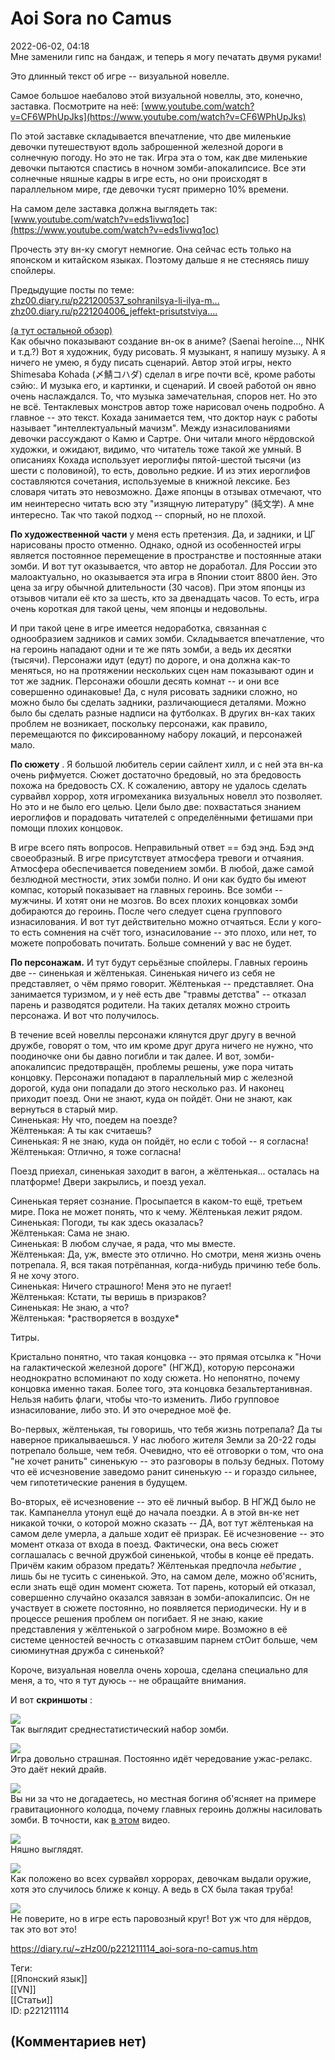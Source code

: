 Aoi Sora no Camus
=================

  
2022-06-02, 04:18  
 Мне заменили гипс на бандаж, и теперь я могу печатать двумя руками!   
   
 Это длинный текст об игре -- визуальной новелле.   
   
 Самое большое наебалово этой визуальной новеллы, это, конечно, заставка. Посмотрите на неё:  [www.youtube.com/watch?v=CF6WPhUpJks](https://www.youtube.com/watch?v=CF6WPhUpJks)    
   
 По этой заставке складывается впечатление, что две миленькие девочки путешествуют вдоль заброшенной железной дороги в солнечную погоду. Но это не так. Игра эта о том, как две миленькие девочки пытаются спастись в ночном зомби-апокалипсисе. Все эти солнечные няшные кадры в игре есть, но они происходят в параллельном мире, где девочки тусят примерно 10% времени.   
   
 На самом деле заставка должна выглядеть так:  [www.youtube.com/watch?v=eds1ivwq1oc](https://www.youtube.com/watch?v=eds1ivwq1oc)    
   
 Прочесть эту вн-ку смогут немногие. Она сейчас есть только на японском и китайском языках. Поэтому дальше я не стесняясь пишу спойлеры.   
   
 Предыдущие посты по теме:   
  [zhz00.diary.ru/p221200537\_sohranilsya-li-ilya-m...](Сохранился%20ли%20Илья%20Муромец%20перед%20камнем)    
  [zhz00.diary.ru/p221204006\_jeffekt-prisutstviya....](Эффект%20присутствия[0])    
   
  [(а тут остальной обзор)](https://zHz00.diary.ru/p221211114.htm?index=1#linkmore221211114m1)      
 Как обычно показывают создание вн-ок в аниме? (Saenai heroine..., NHK и т.д.?) Вот я художник, буду рисовать. Я музыкант, я напишу музыку. А я ничего не умею, я буду писать сценарий. Автор этой игры, некто Shimesaba Kohada (〆鯖コハダ) сделал в игре почти всё, кроме работы сэйю:. И музыка его, и картинки, и сценарий. И своей работой он явно очень наслаждался. То, что музыка замечательная, споров нет. Но это не всё. Тентаклевых монстров автор тоже нарисовал очень подробно. А главное -- это текст. Кохада занимается тем, что доктор наук с работы называет "интеллектуальный мачизм". Между изнасилованиями девочки рассуждают о Камю и Сартре. Они читали много нёрдовской художки, и ожидают, видимо, что читатель тоже такой же умный. В описаниях Кохада использует иероглифы пятой-шестой тысячи (из шести с половиной), то есть, довольно редкие. И из этих иероглифов составляются сочетания, используемые в книжной лексике. Без словаря читать это невозможно. Даже японцы в отзывах отмечают, что им неинтересно читать всю эту "изящную литературу" (純文学). А мне интересно. Так что такой подход -- спорный, но не плохой.   
   
  **По художественной части**  у меня есть претензия. Да, и задники, и ЦГ нарисованы просто отменно. Однако, одной из особенностей игры является постоянное перемещение в пространстве и постоянные атаки зомби. И вот тут оказывается, что автор не доработал. Для России это малоактуально, но оказывается эта игра в Японии стоит 8800 йен. Это цена за игру обычной длительности (30 часов). При этом японцы из отзывов читали её кто за шесть, кто за двенадцать часов. То есть, игра очень короткая для такой цены, чем японцы и недовольны.   
   
 И при такой цене в игре имеется недоработка, связанная с однообразием задников и самих зомби. Складывается впечатление, что на героинь нападают одни и те же пять зомби, а ведь их десятки (тысячи). Персонажи идут (едут) по дороге, и она должна как-то меняться, но на протяжении нескольких сцен нам показывают один и тот же задник. Персонажи обошли десять комнат -- и они все совершенно одинаковые! Да, с нуля рисовать задники сложно, но можно было бы сделать задники, различающиеся деталями. Можно было бы сделать разные надписи на футболках. В других вн-ках таких проблем не возникает, поскольку персонажи, как правило, перемещаются по фиксированному набору локаций, и персонажей мало.   
   
  **По сюжету**  . Я большой любитель серии сайлент хилл, и с ней эта вн-ка очень рифмуется. Сюжет достаточно бредовый, но эта бредовость похожа на бредовость СХ. К сожалению, автору не удалось сделать сурвайвл хоррор, хотя игромеханика визуальных новелл это позволяет. Но это и не было его целью. Цели было две: похвастаться знанием иероглифов и порадовать читателей с определёнными фетишами при помощи плохих концовок.   
   
 В игре всего пять вопросов. Неправильный ответ == бэд энд. Бэд энд своеобразный. В игре присутствует атмосфера тревоги и отчаяния. Атмосфера обеспечивается поведением зомби. В любой, даже самой безлюдной местности, этих зомби полно. И они как будто бы имеют компас, который показывает на главных героинь. Все зомби -- мужчины. И хотят они не мозгов. Во всех плохих концовках зомби добираются до героинь. После чего следует сцена группового изнасилования. И вот тут действительно можно отчаяться. Если у кого-то есть сомнения на счёт того, изнасилование -- это плохо, или нет, то можете попробовать почитать. Больше сомнений у вас не будет.   
   
  **По персонажам.**  И тут будут серьёзные спойлеры. Главных героинь две -- синенькая и жёлтенькая. Синенькая ничего из себя не представляет, о чём прямо говорит. Жёлтенькая -- представляет. Она занимается туризмом, и у неё есть две "травмы детства" -- отказал парень и разводятся родители. На таких деталях можно строить персонажа. И вот что получилось.   
   
 В течение всей новеллы персонажи клянутся друг другу в вечной дружбе, говорят о том, что им кроме друг друга ничего не нужно, что поодиночке они бы давно погибли и так далее. И вот, зомби-апокалипсис предотвращён, проблемы решены, уже пора читать концовку. Персонажи попадают в параллельный мир с железной дорогой, куда они попадали до этого несколько раз. И наконец приходит поезд. Они не знают, куда он пойдёт. Они не знают, как вернуться в старый мир.   
 Синенькая: Ну что, поедем на поезде?   
 Жёлтенькая: А ты как считаешь?   
 Синенькая: Я не знаю, куда он пойдёт, но если с тобой -- я согласна!   
 Жёлтенькая: Отлично, я тоже согласна!   
   
 Поезд приехал, синенькая заходит в вагон, а жёлтенькая... осталась на платформе! Двери закрылись, и поезд уехал.   
   
 Синенькая теряет сознание. Просыпается в каком-то ещё, третьем мире. Пока не может понять, что к чему. Жёлтенькая лежит рядом.   
 Синенькая: Погоди, ты как здесь оказалась?   
 Жёлтенькая: Сама не знаю.   
 Синенькая: В любом случае, я рада, что мы вместе.   
 Жёлтенькая: Да, уж, вместе это отлично. Но смотри, меня жизнь очень потрепала. Я, вся такая потрёпанная, когда-нибудь причиню тебе боль. Я не хочу этого.   
 Синенькая: Ничего страшного! Меня это не пугает!   
 Жёлтенькая: Кстати, ты веришь в призраков?   
 Синенькая: Не знаю, а что?   
 Жёлтенькая: \*растворяется в воздухе\*   
   
 Титры.   
   
 Кристально понятно, что такая концовка -- это прямая отсылка к "Ночи на галактической железной дороге" (НГЖД), которую персонажи неоднократно вспоминают по ходу сюжета. Но непонятно, почему концовка именно такая. Более того, эта концовка безальтертанивная. Нельзя набить флаги, чтобы что-то изменить. Либо групповое изнасилование, либо это. И это очередное моё фе.   
   
 Во-первых, жёлтенькая, ты говоришь, что тебя жизнь потрепала? Да ты наверное прикалываешься. У нас любого жителя Земли за 20-22 годы потрепало больше, чем тебя. Очевидно, что её отговорки о том, что она "не хочет ранить" синенькую -- это разговоры в пользу бедных. Потому что её исчезновение заведомо ранит синенькую -- и гораздо сильнее, чем гипотетические ранения в будущем.   
   
 Во-вторых, её исчезновение -- это её личный выбор. В НГЖД было не так. Кампанелла утонул ещё до начала поездки. А в этой вн-ке нет никакой точки, о которой можно сказать -- ДА, вот тут жёлтенькая на самом деле умерла, а дальше ходит её призрак. Её исчезновение -- это момент отказа от входа в поезд. Фактически, она весь сюжет соглашалась с вечной дружбой синенькой, чтобы в конце её предать. Причём каким образом предать? Жёлтенькая предпочла  *небытие*  , лишь бы не тусить с синенькой. Это, на самом деле, можно об'яснить, если знать ещё один момент сюжета. Тот парень, который ей отказал, совершенно случайно оказался завязан в зомби-апокалипсис. Он не участвует в сюжете постоянно, но появляется периодически. Ну и в процессе решения проблем он погибает. Я не знаю, какие представления у жёлтенькой о загробном мире. Возможно в её системе ценностей вечность с отказавшим парнем стОит больше, чем сиюминутная дружба с синенькой?   
   
 Короче, визуальная новелла очень хороша, сделана специально для меня, а то, что я тут дуюсь -- не обращайте внимания.   
   
 И вот  **скриншоты**  :   
    
  [![](https://i.yapx.ru/SMTPql.png)](https://yapx.ru/v/SMTPq)    
 Так выглядит среднестатистический набор зомби.   
   
  [![](https://i.yapx.ru/SMTPol.png)](https://yapx.ru/v/SMTPo)    
 Игра довольно страшная. Постоянно идёт чередование ужас-релакс. Это даёт некий драйв.   
   
  [![](https://i.yapx.ru/SMTPjl.png)](https://yapx.ru/v/SMTPj)    
 Вы ни за что не догадаетесь, но местная богиня об'ясняет на примере гравитационного колодца, почему главных героинь должны насиловать зомби. В точности, как  [в этом](https://www.youtube.com/watch?v=MTY1Kje0yLg)  видео.   
   
  [![](https://i.yapx.ru/SMTPil.png)](https://yapx.ru/v/SMTPi)    
 Няшно выглядят.   
   
  [![](https://i.yapx.ru/SMTPgl.png)](https://yapx.ru/v/SMTPg)    
 Как положено во всех сурвайвл хоррорах, девочкам выдали оружие, хотя это случилось ближе к концу. А ведь в СХ была такая труба!   
   
  [![](https://i.yapx.ru/SMTPel.png)](https://yapx.ru/v/SMTPe)    
 Не поверите, но в игре есть паровозный круг! Вот уж что для нёрдов, так это вот это!   
      
  
<https://diary.ru/~zHz00/p221211114_aoi-sora-no-camus.htm>  
  
Теги:  
[[Японский язык]]  
[[VN]]  
[[Статьи]]  
ID: p221211114  


(Комментариев нет)
------------------
